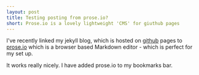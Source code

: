 ```yaml
---
layout: post
title: Testing posting from prose.io?
short: Prose.io is a lovely lightweight 'CMS' for giuthub pages
---
```


I've recently linked my jekyll blog, which is hosted on [github](http://github.com) pages to [prose.io](http://prose.io) which is a browser based Markdown editor - which is perfect for my set up.

It works really nicely. I have added prose.io to my bookmarks bar.